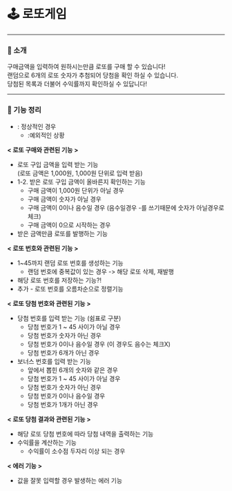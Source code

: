 🕹️ 로또게임
=============
* * *

### 🌟 소개
구매금액을 입력하여 원하시는만큼 로또를 구매 할 수 있습니다!     
랜덤으로 6개의 로또 숫자가 추첨되어 당첨을 확인 하실 수 있습니다.     
당첨된 목록과 더불어 수익률까지 확인하실 수 있답니다!

* * *

### 🌟 기능 정리

* : 정상적인 경우
    - :예외적인 상황

__< 로또 구매와 관련된 기능 >__
* 로또 구입 금액을 입력 받는 기능   
(로또 금액은 1,000원, 1,000원 단위로 입력 받음)
* 1-2. 받은 로또 구입 금액이 올바른지 확인하는 기능
    - 구매 금액이 1,000원 단위가 아닐 경우
    - 구매 금액이 숫자가 아닐 경우
    - 구매 금액이 0이나 음수일 경우 (음수일경우 -를 쓰기때문에 숫자가 아닐경우로 체크)
    - 구매 금액이 0으로 시작하는 경우
* 받은 금액만큼 로또를 발행하는 기능


__< 로또 번호와 관련된 기능 >__   
* 1~45까지 랜덤 로또 번호를 생성하는 기능
    - 랜덤 번호에 중복값이 있는 경우 -> 해당 로또 삭제, 재발행
* 해당 로또 번호를 저장하는 기능?!
* 추가 - 로또 번호를 오름차순으로 정렬기능

__< 로또 당첨 번호와 관련된 기능 >__   
* 당첨 번호를 입력 받는 기능 (쉼표로 구분)
    - 당첨 번호가 1 ~ 45 사이가 아닐 경우
    - 당첨 번호가 숫자가 아닌 경우
    - 당첨 번호가 0이나 음수일 경우 (이 경우도 음수는 체크X)
    - 당첨 번호가 6개가 아닌 경우
* 보너스 번호를 입력 받는 기능 
    - 앞에서 뽑힌 6개의 숫자와 같은 경우 
    - 당첨 번호가 1 ~ 45 사이가 아닐 경우 
    - 당첨 번호가 숫자가 아닌 경우 
    - 당첨 번호가 0이나 음수일 경우
    - 당첨 번호가 1개가 아닌 경우

__< 로또 당첨 결과와 관련된 기능 >__   
* 해당 로또 당첨 번호에 따라 당첨 내역을 출력하는 기능
* 수익률을 계산하는 기능
    - 수익률이 소수점 두자리 이상 되는 경우

__< 에러 기능 >__   
* 값을 잘못 입력할 경우 발생하는 에러 기능

    